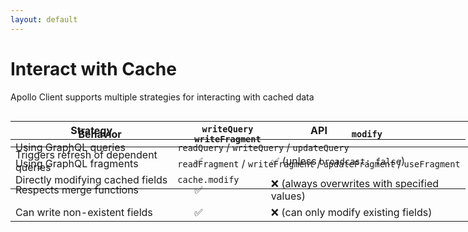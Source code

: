 ```yaml
---
layout: default
---
```


# Interact with Cache

Apollo Client supports multiple strategies for interacting with cached data

<div v-click v-click.hide="1"
  style="position: absolute;"
  v-motion
  :initial="{ opacity: 0, y: 100 }"
  :enter="{ opacity: 1, y: 0 }"
  :leave="{ opacity: 0, y: -100 }">

| Strategy                         | API                                                                 |
| -------------------------------- | ------------------------------------------------------------------- |
| Using GraphQL queries            | `readQuery` / `writeQuery` / `updateQuery`                          |
| Using GraphQL fragments          | `readFragment` / `writeFragment` / `updateFragment` / `useFragment` |
| Directly modifying cached fields | `cache.modify`                                                      |

</div>

<div v-click 
  style="position: absolute;"
  v-motion
  :initial="{ opacity: 0, y: 100 }"
  :enter="{ opacity: 1, y: 0 }">

| Behavior                              | `writeQuery`<br/>`writeFragment` | `modify`                                     |
| ------------------------------------- | -------------------------------- | -------------------------------------------- |
| Triggers refresh of dependent queries | ✅                               | ✅ (unless `broadcast: false`)               |
| Respects merge functions              | ✅                               | ❌ (always overwrites with specified values) |
| Can write non-existent fields         | ✅                               | ❌ (can only modify existing fields)         |

</div>
